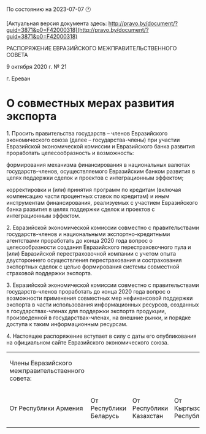 По состоянию на 2023-07-07 &#x1F550;

[Актуальная версия документа здесь: http://pravo.by/document/?guid=3871&p0=F42000318](http://pravo.by/document/?guid=3871&p0=F42000318)

<p>РАСПОРЯЖЕНИЕ ЕВРАЗИЙСКОГО МЕЖПРАВИТЕЛЬСТВЕННОГО СОВЕТА</p>
<p>9 октября 2020 г. № 21</p>
<p>г. Ереван</p>
<h1>О совместных мерах развития экспорта</h1>
<p>1. Просить правительства государств – членов Евразийского экономического союза (далее – государства-члены) при участии Евразийской экономической комиссии и Евразийского банка развития проработать целесообразность и возможность:</p>
<p>формирования механизма финансирования в национальных валютах государств-членов, осуществляемого Евразийским банком развития в целях поддержки сделок и проектов с интеграционным эффектом;</p>
<p>корректировки и (или) принятия программ по кредитам (включая компенсацию части процентных ставок по кредитам) и иным инструментам финансирования, реализуемых с участием Евразийского банка развития в целях поддержки сделок и проектов с интеграционным эффектом.</p>
<p>2. Евразийской экономической комиссии совместно с правительствами государств-членов и национальными экспортно-кредитными агентствами проработать до конца 2020 года вопрос о целесообразности создания Евразийского перестраховочного пула и (или) Евразийской перестраховочной компании с учетом опыта двустороннего осуществления перестрахования и сострахования экспортных сделок с целью формирования системы совместной страховой поддержки экспорта.</p>
<p>3. Евразийской экономической комиссии совместно с правительствами государств-членов проработать до конца 2020 года вопрос о возможности применения совместных мер нефинансовой поддержки экспорта в части использования информационных ресурсов, созданных в государствах-членах для поддержки экспорта продукции, произведенной в государствах-членах, на внешние рынки, и порядке доступа к таким информационным ресурсам.</p>
<p>4. Настоящее распоряжение вступает в силу с даты его опубликования на официальном сайте Евразийского экономического союза.</p>
<p></p>
<table>
<tr><td><p>Члены Евразийского межправительственного совета:</p></td></tr>
<tr>
<td><p>От Республики Армения</p></td>
<td><p>От Республики Беларусь</p></td>
<td><p>От Республики Казахстан</p></td>
<td><p>От Кыргызской Республики</p></td>
<td><p>От Российской Федерации</p></td>
</tr>
</table>
<p></p>
